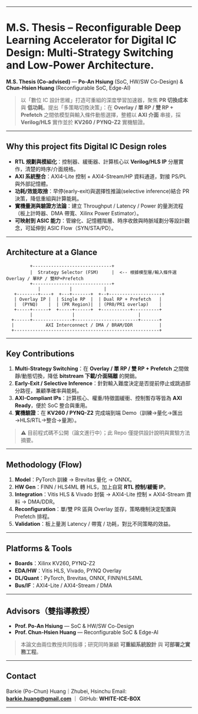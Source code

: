
---

# M.S. Thesis – Reconfigurable Deep Learning Accelerator for Digital IC Design: Multi-Strategy Switching and Low-Power Architecture.

**M.S. Thesis (Co-advised)** — **Po-An Hsiung** (SoC, HW/SW Co-Design) & **Chun-Hsien Huang** (Reconfigurable SoC, Edge-AI)

> 以「數位 IC 設計思維」打造可重組的深度學習加速器，聚焦 **PR 切換成本** 與 **低功耗**。提出「多策略切換決策」：在 **Overlay / 單 RP / 雙 RP + Prefetch** 之間依模型與輸入條件動態選擇，整體以 **AXI 介面** 串接，採 **Verilog/HLS** 實作並於 **KV260 / PYNQ-Z2** 實機驗證。

---

## Why this project fits Digital IC Design roles

* **RTL 規劃與模組化**：控制器、緩衝器、計算核心以 **Verilog/HLS IP** 分層實作，清楚的時序/介面規格。
* **AXI 系統整合**：AXI4-Lite 控制 + AXI4-Stream/HP 資料通道，對接 PS/PL 與外部記憶體。
* **功耗/效能取捨**：早停(early-exit)與選擇性推論(selective inference)結合 PR 決策，降低重組與計算能耗。
* **實機量測與驗證方法論**：建立 Throughput / Latency / Power 的量測流程（板上計時器、DMA 帶寬、Xilinx Power Estimator）。
* **可映射到 ASIC 能力**：管線化、記憶體階層、時序收斂與時脈域劃分等設計觀念，可延伸到 ASIC Flow（SYN/STA/PD）。

---

## Architecture at a Glance

```
         +------------------------------+
         |  Strategy Selector (FSM)     |  <-- 根據模型層/輸入條件選 Overlay / 單RP / 雙RP+Prefetch
         +------------------------------+
            |           |            |
   +--------+----+  +---+-------+  +--+--------------------+
   | Overlay IP |  | Single RP  |  | Dual RP + Prefetch   |
   |  (PYNQ)    |  | (PR Region)|  | (PR0/PR1 overlap)    |
   +-----+------+  +-----+------+  +-----------+----------+
         |               |                        |
  +------+---------------+------------------------+-------+
  |            AXI Interconnect / DMA / BRAM/DDR          |
  +-------------------------------------------------------+
```

---

## Key Contributions

1. **Multi-Strategy Switching**：在 **Overlay / 單 RP / 雙 RP + Prefetch** 之間做靜/動態切換，降低 **bitstream 下載/介面隔離** 的開銷。
2. **Early-Exit / Selective Inference**：針對輸入難度決定是否提前停止或跳過部分路徑，兼顧準確率與能耗。
3. **AXI-Compliant IPs**：計算核心、權重/特徵圖緩衝、控制暫存等皆為 **AXI Ready**，便於 SoC 整合與重用。
4. **實機驗證**：在 **KV260 / PYNQ-Z2** 完成端到端 Demo（訓練→量化→匯出→HLS/RTL→整合→量測）。

> ⚠️ 目前程式碼不公開（論文進行中）；此 Repo 僅提供設計說明與實驗方法摘要。

---

## Methodology (Flow)

1. **Model**：PyTorch 訓練 → Brevitas 量化 → ONNX。
2. **HW Gen**：FINN / HLS4ML 轉 HLS，加上自寫 **RTL 控制/緩衝 IP**。
3. **Integration**：Vitis HLS & Vivado 封裝 → AXI4-Lite 控制 × AXI4-Stream 資料 → DMA/DDR。
4. **Reconfiguration**：單/雙 PR 區與 Overlay 並存，策略機制決定配置與 Prefetch 排程。
5. **Validation**：板上量測 Latency / 帶寬 / 功耗，對比不同策略的效益。

---

## Platforms & Tools

* **Boards**：Xilinx KV260, PYNQ-Z2
* **EDA/HW**：Vitis HLS, Vivado, PYNQ Overlay
* **DL/Quant**：PyTorch, Brevitas, ONNX, FINN/HLS4ML
* **Bus/IF**：AXI4-Lite / AXI4-Stream / DMA

---

## Advisors（雙指導教授）

* **Prof. Po-An Hsiung** — SoC & HW/SW Co-Design
* **Prof. Chun-Hsien Huang** — Reconfigurable SoC & Edge-AI

> 本論文由兩位教授共同指導；研究同時兼顧 **可重組系統設計** 與 **可部署之實務工程**。

---

## Contact

Barkie (Po-Chun) Huang｜Zhubei, Hsinchu
Email: **[barkie.huang@gmail.com](mailto:barkie.huang@gmail.com)** ｜ GitHub: **WHITE-ICE-BOX**

---
